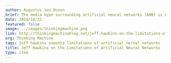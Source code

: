 ```yaml
---
author: Augustus Van Dusen
brief: The media hype surrounding artificial neural networks (ANN) is becoming absurd. These articles tend to be uncritical summaries of company press releases. The most over the top articles
date: 2014/10/22
featured: false
image: ../images/thinkingmachine.png
link: http://thinkingmachineblog.net/jeff-hawkins-on-the-limitations-of-artificial-neural-networks/
org: Thinking Machine
tags: jeff hawkins numenta limitations of artificial nerual networks
title: Jeff Hawkins on the Limitations of Artificial Neural Networks
type: item
---
```


